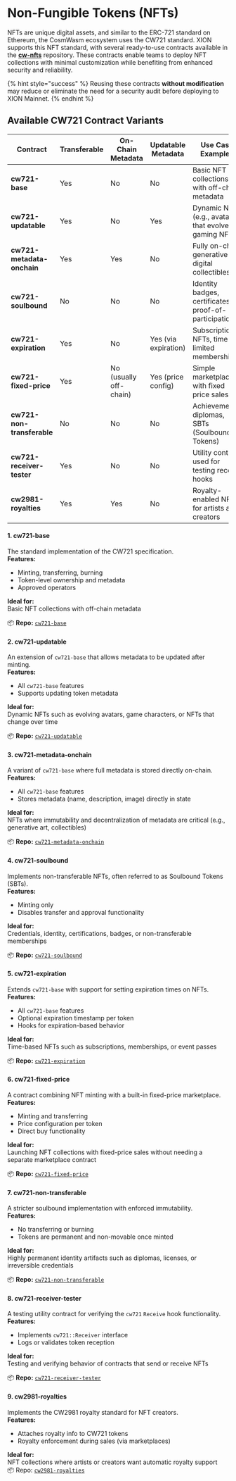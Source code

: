 # Non-Fungible Tokens (NFTs)

NFTs are unique digital assets, and similar to the ERC-721 standard on Ethereum, the CosmWasm ecosystem uses the CW721 standard. XION supports this NFT standard, with several ready-to-use contracts available in the [**cw-nfts**](https://github.com/public-awesome/cw-nfts) repository. These contracts enable teams to deploy NFT collections with minimal customization while benefiting from enhanced security and reliability.

{% hint style="success" %}
Reusing these contracts **without modification** may reduce or eliminate the need for a security audit before deploying to XION Mainnet.
{% endhint %}

## Available CW721 Contract Variants

| Contract                   | Transferable | On-Chain Metadata      | Updatable Metadata   | Use Case Examples                                     |
| -------------------------- | ------------ | ---------------------- | -------------------- | ----------------------------------------------------- |
| **cw721-base**             | Yes          | No                     | No                   | Basic NFT collections with off-chain metadata         |
| **cw721-updatable**        | Yes          | No                     | Yes                  | Dynamic NFTs (e.g., avatars that evolve, gaming NFTs) |
| **cw721-metadata-onchain** | Yes          | Yes                    | No                   | Fully on-chain generative art, digital collectibles   |
| **cw721-soulbound**        | No           | No                     | No                   | Identity badges, certificates, proof-of-participation |
| **cw721-expiration**       | Yes          | No                     | Yes (via expiration) | Subscription NFTs, time-limited memberships           |
| **cw721-fixed-price**      | Yes          | No (usually off-chain) | Yes (price config)   | Simple marketplaces with fixed price sales            |
| **cw721-non-transferable** | No           | No                     | No                   | Achievements, diplomas, SBTs (Soulbound Tokens)       |
| **cw721-receiver-tester**  | Yes          | No                     | No                   | Utility contract used for testing receive hooks       |
| **cw2981-royalties**       | Yes          | Yes                    | No                   | Royalty-enabled NFTs for artists and creators         |



#### 1. **cw721-base**

The standard implementation of the CW721 specification.\
**Features:**

* Minting, transferring, burning
* Token-level ownership and metadata
* Approved operators

**Ideal for:**\
Basic NFT collections with off-chain metadata

📦 **Repo:** [`cw721-base`](https://github.com/public-awesome/cw-nfts/tree/main/contracts/cw721-base)&#x20;

#### 2. **cw721-updatable**

An extension of `cw721-base` that allows metadata to be updated after minting.\
**Features:**

* All `cw721-base` features
* Supports updating token metadata

**Ideal for:**\
Dynamic NFTs such as evolving avatars, game characters, or NFTs that change over time

📦 **Repo:** [`cw721-updatable`](https://crates.io/crates/cw721-updatable)

#### 3. **cw721-metadata-onchain**

A variant of `cw721-base` where full metadata is stored directly on-chain.\
**Features:**

* All `cw721-base` features
* Stores metadata (name, description, image) directly in state

**Ideal for:**\
NFTs where immutability and decentralization of metadata are critical (e.g., generative art, collectibles)

📦 **Repo:** [`cw721-metadata-onchain`](https://github.com/public-awesome/cw-nfts/tree/main/contracts/cw721-metadata-onchain)&#x20;

#### 4. **cw721-soulbound**

Implements non-transferable NFTs, often referred to as Soulbound Tokens (SBTs).\
**Features:**

* Minting only
* Disables transfer and approval functionality

**Ideal for:**\
Credentials, identity, certifications, badges, or non-transferable memberships

📦 **Repo:** [`cw721-soulbound`](https://crates.io/crates/cw721-soulbound)&#x20;

#### 5. **cw721-expiration**

Extends `cw721-base` with support for setting expiration times on NFTs.\
**Features:**

* All `cw721-base` features
* Optional expiration timestamp per token
* Hooks for expiration-based behavior

**Ideal for:**\
Time-based NFTs such as subscriptions, memberships, or event passes

📦 **Repo:** [`cw721-expiration`](https://github.com/public-awesome/cw-nfts/tree/main/contracts/cw721-expiration)&#x20;

#### 6. **cw721-fixed-price**

A contract combining NFT minting with a built-in fixed-price marketplace.\
**Features:**

* Minting and transferring
* Price configuration per token
* Direct buy functionality

**Ideal for:**\
Launching NFT collections with fixed-price sales without needing a separate marketplace contract

📦 **Repo:** [`cw721-fixed-price`](https://github.com/public-awesome/cw-nfts/tree/main/contracts/cw721-fixed-price)&#x20;

#### 7. **cw721-non-transferable**

A stricter soulbound implementation with enforced immutability.\
**Features:**

* No transferring or burning
* Tokens are permanent and non-movable once minted

**Ideal for:**\
Highly permanent identity artifacts such as diplomas, licenses, or irreversible credentials

📦 **Repo:** [`cw721-non-transferable`](https://github.com/public-awesome/cw-nfts/tree/main/contracts/cw721-non-transferable)&#x20;

#### 8. **cw721-receiver-tester**

A testing utility contract for verifying the `cw721` `Receive` hook functionality.\
**Features:**

* Implements `cw721::Receiver` interface
* Logs or validates token reception

**Ideal for:**\
Testing and verifying behavior of contracts that send or receive NFTs

📦 **Repo:** [`cw721-receiver-tester`](https://github.com/public-awesome/cw-nfts/tree/main/contracts/cw721-receiver-tester)&#x20;

#### 9. **cw2981-royalties**

Implements the CW2981 royalty standard for NFT creators.\
**Features:**

* Attaches royalty info to CW721 tokens
* Royalty enforcement during sales (via marketplaces)

**Ideal for:**\
NFT collections where artists or creators want automatic royalty support\
📦 Repo: [`cw2981-royalties`](https://github.com/public-awesome/cw-nfts/tree/main/contracts/cw2981-royalties)
